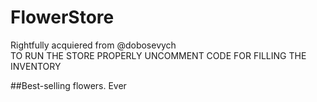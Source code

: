 # FlowerStore
Rightfully acquiered from @dobosevych \
TO RUN THE STORE PROPERLY UNCOMMENT CODE FOR FILLING THE INVENTORY

##Best-selling flowers. Ever

